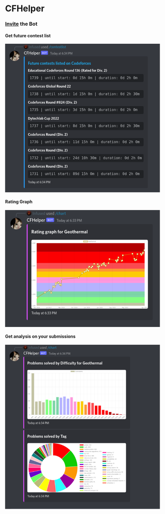 # CFHelper

### [Invite](https://discord.com/api/oauth2/authorize?client_id=1003844819451387985&permissions=8&scope=bot%20applications.commands) the Bot

#### Get future contest list
![contest list](readme/contestList.png)

#### Rating Graph
![rating graph](readme/rating_graph.png)

#### Get analysis on your submissions
![submission analysis](readme/submission_analysis.png)
